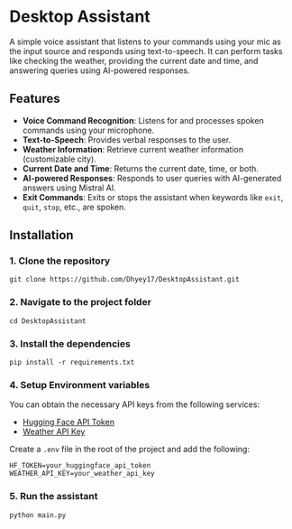 # Desktop Assistant

A simple voice assistant that listens to your commands using your mic as the input source and responds using text-to-speech. It can perform tasks like checking the weather, providing the current date and time, and answering queries using AI-powered responses.

## Features

- **Voice Command Recognition**: Listens for and processes spoken commands using your microphone.
- **Text-to-Speech**: Provides verbal responses to the user.
- **Weather Information**: Retrieve current weather information (customizable city).
- **Current Date and Time**: Returns the current date, time, or both.
- **AI-powered Responses**: Responds to user queries with AI-generated answers using Mistral AI.
- **Exit Commands**: Exits or stops the assistant when keywords like `exit`, `quit`, `stop`, etc., are spoken.


## Installation

### 1. Clone the repository

```
git clone https://github.com/Dhyey17/DesktopAssistant.git
```

### 2. Navigate to the project folder

```
cd DesktopAssistant
```

### 3. Install the dependencies

```
pip install -r requirements.txt
```

### 4. Setup Environment variables
You can obtain the necessary API keys from the following services:
- [Hugging Face API Token](https://huggingface.com/settings/tokens)
- [Weather API Key](https://www.weatherapi.com/my)

Create a `.env` file in the root of the project and add the following:
```
HF_TOKEN=your_huggingface_api_token
WEATHER_API_KEY=your_weather_api_key
```


### 5. Run the assistant
```
python main.py
```

